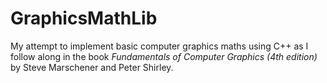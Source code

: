 # GraphicsMathLib
My attempt to implement basic computer graphics maths using C++ as I follow along in the book _Fundamentals of Computer Graphics (4th edition)_ by Steve Marschener and Peter Shirley.